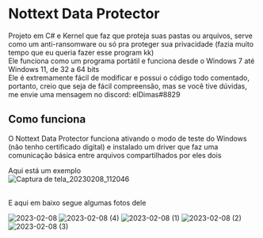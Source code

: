 # Nottext Data Protector
Projeto em C# e Kernel que faz que proteja suas pastas ou arquivos, serve como um anti-ransomware ou só pra proteger sua privacidade (fazia muito tempo que eu queria fazer esse program kk)<br/>
Ele funciona como um programa portátil e funciona desde o Windows 7 até Windows 11, de 32 a 64 bits<br/>
Ele é extremamente fácil de modificar e possui o código todo comentado, portanto, creio que seja de fácil compreensão, mas se você tive dúvidas, me envie uma mensagem no discord: elDimas#8829

## Como funciona
O Nottext Data Protector funciona ativando o modo de teste do Windows (não tenho certificado digital) e instalado um driver que faz uma comunicação básica entre arquivos compartilhados por eles dois<br/>

Aqui está um exemplo <br/>
![Captura de tela_20230208_112046](https://user-images.githubusercontent.com/51800283/217557406-21155a69-94dd-48d1-87a6-6db764f9cae0.png)

 <br/>
 E aqui em baixo segue algumas fotos dele <br/>

![2023-02-08](https://user-images.githubusercontent.com/51800283/217558289-38a02661-c0d2-4602-89af-2b22f7ee87b7.png)
![2023-02-08 (4)](https://user-images.githubusercontent.com/51800283/217558326-a747d1f0-e77d-4970-8a8b-60c3c36f1389.png)
![2023-02-08 (1)](https://user-images.githubusercontent.com/51800283/217558339-cf80b287-fa88-40cc-a0da-ca5a993892fc.png)
![2023-02-08 (2)](https://user-images.githubusercontent.com/51800283/217558351-5b2da1f7-8c07-4efa-83c7-3e6993561df8.png)
![2023-02-08 (3)](https://user-images.githubusercontent.com/51800283/217558358-c2821e9a-44c3-44a9-8b90-822971d8a68f.png)
